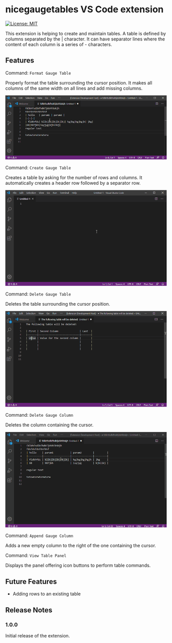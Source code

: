 # nicegaugetables VS Code extension

[![License: MIT](https://img.shields.io/badge/License-MIT-yellow.svg)](https://opensource.org/licenses/MIT)

This extension is helping to create and maintain tables.
A table is defined by columns separated by the | character. It can have separator lines where the content of each column is a series of - characters.

## Features

Command: `Format Gauge Table`

Properly format the table surrounding the cursor position. It makes all columns of the same width on all lines and add missing columns.

![Demo](formattable.gif)

Command: `Create Gauge Table`

Creates a table by asking for the number of rows and columns. It automatically creates a header row followed by a separator row.

![Demo](createtable.gif)

Command: `Delete Gauge Table`

Deletes the table surrounding the cursor position. 

![Demo](deletetable.gif)

Command: `Delete Gauge Column`

Deletes the column containing the cursor. 

![Demo](deletecolumn.gif)

Command: `Append Gauge Column`

Adds a new empty column to the right of the one containing the cursor.

Command: `View Table Panel`

Displays the panel offering icon buttons to perform table commands.

## Future Features

* Adding rows to an existing table

## Release Notes

### 1.0.0

Initial release of the extension.
